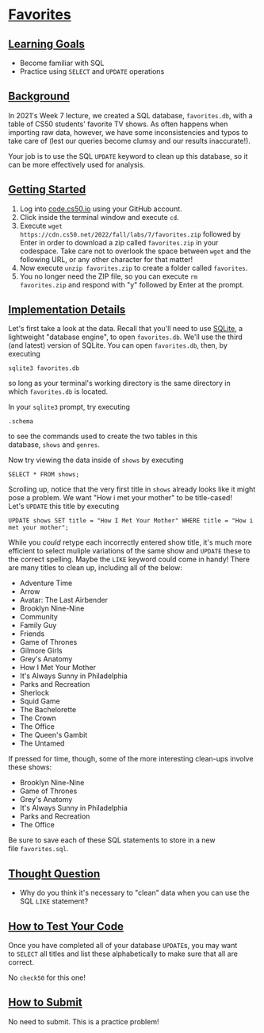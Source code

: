 [Favorites](https://cs50.harvard.edu/x/2023/problems/7/favorites/#favorites)
============================================================================

[Learning Goals](https://cs50.harvard.edu/x/2023/problems/7/favorites/#learning-goals)
--------------------------------------------------------------------------------------

-   Become familiar with SQL
-   Practice using `SELECT` and `UPDATE` operations

[Background](https://cs50.harvard.edu/x/2023/problems/7/favorites/#background)
------------------------------------------------------------------------------

In 2021's Week 7 lecture, we created a SQL database, `favorites.db`, with a table of CS50 students' favorite TV shows. As often happens when importing raw data, however, we have some inconsistencies and typos to take care of (lest our queries become clumsy and our results inaccurate!).

Your job is to use the SQL `UPDATE` keyword to clean up this database, so it can be more effectively used for analysis.

[Getting Started](https://cs50.harvard.edu/x/2023/problems/7/favorites/#getting-started)
----------------------------------------------------------------------------------------

1.  Log into [code.cs50.io](https://code.cs50.io/) using your GitHub account.
2.  Click inside the terminal window and execute `cd`.
3.  Execute `wget https://cdn.cs50.net/2022/fall/labs/7/favorites.zip` followed by Enter in order to download a zip called `favorites.zip` in your codespace. Take care not to overlook the space between `wget` and the following URL, or any other character for that matter!
4.  Now execute `unzip favorites.zip` to create a folder called `favorites`.
5.  You no longer need the ZIP file, so you can execute `rm favorites.zip` and respond with "y" followed by Enter at the prompt.

[Implementation Details](https://cs50.harvard.edu/x/2023/problems/7/favorites/#implementation-details)
------------------------------------------------------------------------------------------------------

Let's first take a look at the data. Recall that you'll need to use [SQLite](https://www.sqlite.org/index.html), a lightweight "database engine", to open `favorites.db`. We'll use the third (and latest) version of SQLite. You can open `favorites.db`, then, by executing

```
sqlite3 favorites.db

```

so long as your terminal's working directory is the same directory in which `favorites.db` is located.

In your `sqlite3` prompt, try executing

```
.schema

```

to see the commands used to create the two tables in this database, `shows` and `genres`.

Now try viewing the data inside of `shows` by executing

```
SELECT * FROM shows;

```

Scrolling up, notice that the very first title in `shows` already looks like it might pose a problem. We want "How i met your mother" to be title-cased! Let's `UPDATE` this title by executing

```
UPDATE shows SET title = "How I Met Your Mother" WHERE title = "How i met your mother";

```

While you *could* retype each incorrectly entered show title, it's much more efficient to select muliple variations of the same show and `UPDATE` these to the correct spelling. Maybe the `LIKE` keyword could come in handy! There are many titles to clean up, including all of the below:

-   Adventure Time
-   Arrow
-   Avatar: The Last Airbender
-   Brooklyn Nine-Nine
-   Community
-   Family Guy
-   Friends
-   Game of Thrones
-   Gilmore Girls
-   Grey's Anatomy
-   How I Met Your Mother
-   It's Always Sunny in Philadelphia
-   Parks and Recreation
-   Sherlock
-   Squid Game
-   The Bachelorette
-   The Crown
-   The Office
-   The Queen's Gambit
-   The Untamed

If pressed for time, though, some of the more interesting clean-ups involve these shows:

-   Brooklyn Nine-Nine
-   Game of Thrones
-   Grey's Anatomy
-   It's Always Sunny in Philadelphia
-   Parks and Recreation
-   The Office

Be sure to save each of these SQL statements to store in a new file `favorites.sql`.

[Thought Question](https://cs50.harvard.edu/x/2023/problems/7/favorites/#thought-question)
------------------------------------------------------------------------------------------

-   Why do you think it's necessary to "clean" data when you can use the SQL `LIKE` statement?

[How to Test Your Code](https://cs50.harvard.edu/x/2023/problems/7/favorites/#how-to-test-your-code)
----------------------------------------------------------------------------------------------------

Once you have completed all of your database `UPDATE`s, you may want to `SELECT` all titles and list these alphabetically to make sure that all are correct.

No `check50` for this one!

[How to Submit](https://cs50.harvard.edu/x/2023/problems/7/favorites/#how-to-submit)
------------------------------------------------------------------------------------

No need to submit. This is a practice problem!